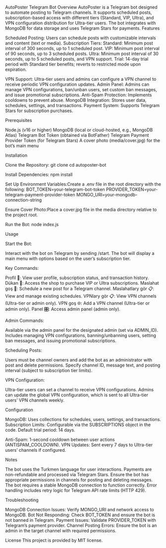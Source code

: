 AutoPoster Telegram Bot
Overview
AutoPoster is a Telegram bot designed to automate posting to Telegram channels. It supports scheduled posts, subscription-based access with different tiers (Standard, VIP, Ultra), and VPN configuration distribution for Ultra-tier users. The bot integrates with MongoDB for data storage and uses Telegram Stars for payments.
Features

Scheduled Posting: Users can schedule posts with customizable intervals and content (text or media).
Subscription Tiers:
Standard: Minimum post interval of 300 seconds, up to 1 scheduled post.
VIP: Minimum post interval of 90 seconds, up to 3 scheduled posts.
Ultra: Minimum post interval of 30 seconds, up to 5 scheduled posts, and VPN support.
Trial: 14-day trial period with Standard tier benefits; reverts to restricted mode upon expiration.


VPN Support: Ultra-tier users and admins can configure a VPN channel to receive periodic VPN configuration updates.
Admin Panel: Admins can manage VPN configurations, ban/unban users, set custom ban messages, and issue promotional subscriptions.
Anti-Spam Protection: Implements cooldowns to prevent abuse.
MongoDB Integration: Stores user data, schedules, settings, and transactions.
Payment System: Supports Telegram Stars for subscription purchases.

Prerequisites

Node.js (v16 or higher)
MongoDB (local or cloud-hosted, e.g., MongoDB Atlas)
Telegram Bot Token (obtained via BotFather)
Telegram Payment Provider Token (for Telegram Stars)
A cover photo (media/cover.jpg) for the bot’s main menu

Installation

Clone the Repository:
git clone <repository-url>
cd autoposter-bot


Install Dependencies:
npm install


Set Up Environment Variables:Create a .env file in the root directory with the following:
BOT_TOKEN=your-telegram-bot-token
PROVIDER_TOKEN=your-telegram-payment-provider-token
MONGO_URI=your-mongodb-connection-string


Ensure Cover Photo:Place a cover.jpg file in the media directory relative to the project root.

Run the Bot:
node index.js



Usage

Start the Bot:

Interact with the bot on Telegram by sending /start.
The bot will display a main menu with options based on the user’s subscription tier.


Key Commands:

Profil 👤: View user profile, subscription status, and transaction history.
Dükan 🛒: Access the shop to purchase VIP or Ultra subscriptions.
Maslahat goş 💫: Schedule a new post for a Telegram channel.
Maslahatlary gör 📋: View and manage existing schedules.
VPNlary gör 📋: View VPN channels (Ultra-tier or admin only).
VPN goş 🌐: Add a VPN channel (Ultra-tier or admin only).
Panel 🎛️: Access admin panel (admin only).


Admin Commands:

Available via the admin panel for the designated admin (set via ADMIN_ID).
Includes managing VPN configurations, banning/unbanning users, setting ban messages, and issuing promotional subscriptions.


Scheduling Posts:

Users must be channel owners and add the bot as an administrator with post and delete permissions.
Specify channel ID, message text, and posting interval (subject to subscription tier limits).


VPN Configuration:

Ultra-tier users can set a channel to receive VPN configurations.
Admins can update the global VPN configuration, which is sent to all Ultra-tier users’ VPN channels weekly.



Configuration

MongoDB: Uses collections for schedules, users, settings, and transactions.
Subscription Limits:
Configurable via the SUBSCRIPTIONS object in the code.
Default trial period: 14 days.


Anti-Spam: 1-second cooldown between user actions (ANTISPAM_COOLDOWN).
VPN Updates: Sent every 7 days to Ultra-tier users’ channels if configured.

Notes

The bot uses the Turkmen language for user interactions.
Payments are non-refundable and processed via Telegram Stars.
Ensure the bot has appropriate permissions in channels for posting and deleting messages.
The bot requires a stable MongoDB connection to function correctly.
Error handling includes retry logic for Telegram API rate limits (HTTP 429).

Troubleshooting

MongoDB Connection Issues: Verify MONGO_URI and network access to MongoDB.
Bot Not Responding: Check BOT_TOKEN and ensure the bot is not banned in Telegram.
Payment Issues: Validate PROVIDER_TOKEN with Telegram’s payment provider.
Channel Posting Errors: Ensure the bot is an admin in the target channel with required permissions.

License
This project is provided by MIT license.
